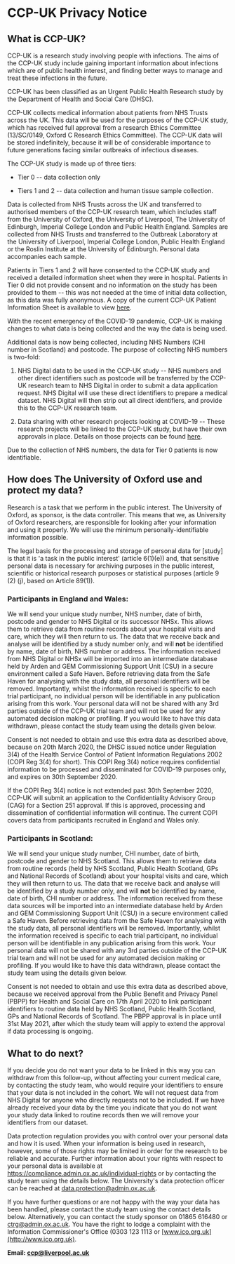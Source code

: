 # CCP-UK Privacy Notice

## What is CCP-UK?

CCP-UK is a research study involving people with infections. The aims of
the CCP-UK study include gaining important information about infections
which are of public health interest, and finding better ways to manage
and treat these infections in the future.

CCP-UK has been classified as an Urgent Public Health Research study by
the Department of Health and Social Care (DHSC).

CCP-UK collects medical information about patients from NHS Trusts
across the UK. This data will be used for the purposes of the CCP-UK
study, which has received full approval from a research Ethics Committee
(13/SC/0149, Oxford C Research Ethics Committee). The CCP-UK data will
be stored indefinitely, because it will be of considerable importance to
future generations facing similar outbreaks of infectious diseases.

The CCP-UK study is made up of three tiers:

-   Tier 0 -- data collection only

-   Tiers 1 and 2 -- data collection and human tissue sample collection.

Data is collected from NHS Trusts across the UK and transferred to
authorised members of the CCP-UK research team, which includes staff
from the University of Oxford, the University of Liverpool, The
University of Edinburgh, Imperial College London and Public Health
England. Samples are collected from NHS Trusts and transferred to the
Outbreak Laboratory at the University of Liverpool, Imperial College
London, Public Health England or the Roslin Institute at the University
of Edinburgh. Personal data accompanies each sample.

Patients in Tiers 1 and 2 will have consented to the CCP-UK study and
received a detailed information sheet when they were in hospital.
Patients in Tier 0 did not provide consent and no information on the
study has been provided to them -- this was not needed at the time of
initial data collection, as this data was fully anonymous. A copy of the
current CCP-UK Patient Information Sheet is available to view 
[here](https://isaric4c.net/setup).

With the recent emergency of the COVID-19 pandemic, CCP-UK is making
changes to what data is being collected and the way the data is being
used.

Additional data is now being collected, including NHS Numbers (CHI
number in Scotland) and postcode. The purpose of collecting NHS numbers
is two-fold:

1)  NHS Digital data to be used in the CCP-UK study -- NHS numbers and
    other direct identifiers such as postcode will be transferred by the
    CCP-UK research team to NHS Digital in order to submit a data
    application request. NHS Digital will use these direct identifiers
    to prepare a medical dataset. NHS Digital will then strip out all
    direct identifiers, and provide this to the CCP-UK research team.

2)  Data sharing with other research projects looking at COVID-19 --
    These research projects will be linked to the CCP-UK study, but have
    their own approvals in place. Details on those projects can be found
    [here](https://isaric4c.net/sample_access).

Due to the collection of NHS numbers, the data for Tier 0 patients is
now identifiable.

## How does The University of Oxford use and protect my data?

Research is a task that we perform in the public interest. The
University of Oxford, as sponsor, is the data controller. This means
that we, as University of Oxford researchers, are responsible for
looking after your information and using it properly. We will use the
minimum personally-identifiable information possible.

The legal basis for the processing and storage of personal data for
\[study\] is that it is 'a task in the public interest' (article
6(1)(e)) and, that sensitive personal data is necessary for archiving
purposes in the public interest, scientific or historical research
purposes or statistical purposes (article 9 (2) (j), based on Article
89(1)).

### Participants in England and Wales:

We will send your unique study number, NHS number, date of birth,
postcode and gender to NHS Digital or its successor NHSx. This allows
them to retrieve data from routine records about your hospital visits
and care, which they will then return to us. The data that we receive
back and analyse will be identified by a study number only, and will
**not** be identified by name, date of birth, NHS number or address. The
information received from NHS Digital or NHSx will be imported into an
intermediate database held by Arden and GEM Commissioning Support Unit
(CSU) in a secure environment called a Safe Haven. Before retrieving
data from the Safe Haven for analysing with the study data, all personal
identifiers will be removed. Importantly, whilst the information
received is specific to each trial participant, no individual person
will be identifiable in any publication arising from this work. Your
personal data will not be shared with any 3rd parties outside of the
CCP-UK trial team and will not be used for any automated decision making
or profiling. If you would like to have this data withdrawn, please
contact the study team using the details given below.

Consent is not needed to obtain and use this extra data as described
above, because on 20th March 2020, the DHSC issued notice under
Regulation 3(4) of the Health Service Control of Patient Information
Regulations 2002 (COPI Reg 3(4) for short). This COPI Reg 3(4) notice
requires confidential information to be processed and disseminated for
COVID-19 purposes only, and expires on 30th September 2020.

If the COPI Reg 3(4) notice is not extended past 30th September 2020,
CCP-UK will submit an application to the Confidentiality Advisory Group
(CAG) for a Section 251 approval. If this is approved, processing and
dissemination of confidential information will continue. The current
COPI covers data from participants recruited in England and Wales only.

### Participants in Scotland:

We will send your unique study number, CHI number, date of birth,
postcode and gender to NHS Scotland. This allows them to retrieve data
from routine records (held by NHS Scotland, Public Health Scotland, GPs
and National Records of Scotland) about your hospital visits and care,
which they will then return to us. The data that we receive back and
analyse will be identified by a study number only, and will **not** be
identified by name, date of birth, CHI number or address. The
information received from these data sources will be imported into an
intermediate database held by Arden and GEM Commissioning Support Unit
(CSU) in a secure environment called a Safe Haven. Before retrieving
data from the Safe Haven for analysing with the study data, all personal
identifiers will be removed. Importantly, whilst the information
received is specific to each trial participant, no individual person
will be identifiable in any publication arising from this work. Your
personal data will not be shared with any 3rd parties outside of the
CCP-UK trial team and will not be used for any automated decision making
or profiling. If you would like to have this data withdrawn, please
contact the study team using the details given below.

Consent is not needed to obtain and use this extra data as described
above, because we received approval from the Public Benefit and Privacy
Panel (PBPP) for Health and Social Care on 17th April 2020 to link
participant identifiers to routine data held by NHS Scotland, Public
Health Scotland, GPs and National Records of Scotland. The PBPP approval
is in place until 31st May 2021, after which the study team will apply
to extend the approval if data processing is ongoing.

## What to do next?

If you decide you do not want your data to be linked in this way you can
withdraw from this follow-up, without affecting your current medical
care, by contacting the study team, who would require your identifiers
to ensure that your data is not included in the cohort. We will not
request data from NHS Digital for anyone who directly requests not to be
included. If we have already received your data by the time you indicate
that you do not want your study data linked to routine records then we
will remove your identifiers from our dataset.

Data protection regulation provides you with control over your personal
data and how it is used. When your information is being used in
research, however, some of those rights may be limited in order for the
research to be reliable and accurate. Further information about your
rights with respect to your personal data is available at
<https://compliance.admin.ox.ac.uk/individual-rights> or by contacting
the study team using the details below. The University's data protection
officer can be reached at <data.protection@admin.ox.ac.uk>.

If you have further questions or are not happy with the way your data
has been handled, please contact the study team using the contact
details below. Alternatively, you can contact the study sponsor on 01865
616480 or <ctrg@admin.ox.ac.uk>. You have the right to lodge a complaint
with the Information Commissioner's Office (0303 123 1113 or
[www.ico.org.uk](http://www.ico.org.uk).

**Email: ccp@liverpool.ac.uk**
